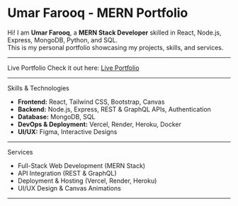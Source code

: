 # Umar Farooq - MERN Portfolio

Hi! I am **Umar Farooq**, a **MERN Stack Developer** skilled in React, Node.js, Express, MongoDB, Python, and SQL.  
This is my personal portfolio showcasing my projects, skills, and services.

---

Live Portfolio
Check it out here: [Live Portfolio](https://your-portfolio.vercel.app)

---

 Skills & Technologies
- **Frontend:** React, Tailwind CSS, Bootstrap, Canvas  
- **Backend:** Node.js, Express, REST & GraphQL APIs, Authentication  
- **Database:** MongoDB, SQL  
- **DevOps & Deployment:** Vercel, Render, Heroku, Docker  
- **UI/UX:** Figma, Interactive Designs  

---
 Services
- Full-Stack Web Development (MERN Stack)  
- API Integration (REST & GraphQL)  
- Deployment & Hosting (Vercel, Render, Heroku)  
- UI/UX Design & Canvas Animations  

---


